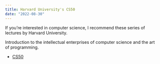 ```yaml
---
title: Harvard University's CS50
date: "2022-08-30"
---
```


If you’re interested in computer science, I recommend these series of lectures by Harvard University.

Introduction to the intellectual enterprises of computer science and the art of programming.

- [CS50](https://www.youtube.com/watch?v=1tnj3UCkuxU)

